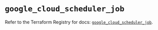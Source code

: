# `google_cloud_scheduler_job`

Refer to the Terraform Registry for docs: [`google_cloud_scheduler_job`](https://registry.terraform.io/providers/hashicorp/google/6.44.0/docs/resources/cloud_scheduler_job).
